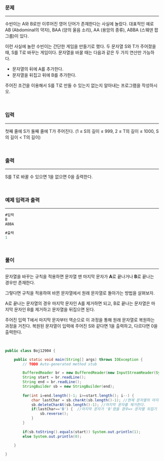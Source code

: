 ### 문제

---

수빈이는 A와 B로만 이루어진 영어 단어가 존재한다는 사실에 놀랐다. 대표적인 예로 AB (Abdominal의 약자), BAA (양의 울음 소리), AA (용암의 종류), ABBA (스웨덴 팝 그룹)이 있다.

이런 사실에 놀란 수빈이는 간단한 게임을 만들기로 했다. 두 문자열 S와 T가 주어졌을 때, S를 T로 바꾸는 게임이다. 문자열을 바꿀 때는 다음과 같은 두 가지 연산만 가능하다.

- 문자열의 뒤에 A를 추가한다.
- 문자열을 뒤집고 뒤에 B를 추가한다.

주어진 조건을 이용해서 S를 T로 만들 수 있는지 없는지 알아내는 프로그램을 작성하시오. 

<br>

### 입력

---

첫째 줄에 S가 둘째 줄에 T가 주어진다. (1 ≤ S의 길이 ≤ 999, 2 ≤ T의 길이 ≤ 1000, S의 길이 < T의 길이)

<br>

### 출력

---

S를 T로 바꿀 수 있으면 1을 없으면 0을 출력한다.

<br>

### 예제 입력과 출력

---

```java
#입력
B
ABBA
```

```java
#출력
1
```

<br>

### 풀이

---

문자열을 바꾸는 규칙을 적용하면 문자열 맨 마지막 문자가 <b>A</b>로 끝나거나 <b>B</b>로 끝나는 경우만 존재한다.

그렇다면 규칙을 적용하여 바뀐 문자열에서 원래 문자열로 돌아가는 방법을 살펴보자.

A로 끝나는 문자열의 경우 마지막 문자인 A를 제거하면 되고, B로 끝나는 문자열은 마지막 문자인 B를 제거하고 문자열을 뒤집으면 된다.

주어진 입력 T에서 마지막 문자부터 역순으로 이 과정을 통해 원래 문자열로 복원하는 과정을 거친다. 복원된 문자열이 입력에 주어진 S와 같다면 1을 출력하고, 다르다면 0을 출력한다.

<br>

```java
public class Boj12904 {

	public static void main(String[] args) throws IOException {
		// TODO Auto-generated method stub

		BufferedReader br = new BufferedReader(new InputStreamReader(System.in));
		String start = br.readLine();
		String end = br.readLine();
		StringBuilder sb = new StringBuilder(end);
		
		for(int i=end.length()-1; i>=start.length(); i--) {
			char lastChar = sb.charAt(sb.length()-1); //현재 문자열의 마지막 문자
			sb.deleteCharAt(sb.length()-1); //마지막 문자를 제거한다.
			if(lastChar=='B') {  //마지막 문자가 'B'였을 경우=> 문자열 뒤집기
				sb.reverse();
			}
		}
		
		if(sb.toString().equals(start)) System.out.println(1);
		else System.out.println(0);
		
	}

}

```

